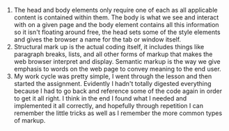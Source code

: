 1) The head and body elements only require one of each as all applicable content is contained within them. The body is what we see and interact with on a given page and the body element contains all this information so it isn't floating around free, the head sets some of the style elements and gives the browser a name for the tab or window itself.
2) Structural mark up is the actual coding itself, it includes things like paragraph breaks, lists, and all other forms of markup that makes the web browser interpret and display. Semantic markup is the way we give emphasis to words on the web page to convey meaning to the end user.
3) My work cycle was pretty simple, I went through the lesson and then started the assignment. Evidently I hadn't totally digested everything because I had to go back and reference some of the code again in order to get it all right. I think in the end I found what I needed and implemented it all correctly, and hopefully through repetition I can remember the little tricks as well as I remember the more common types of markup.

